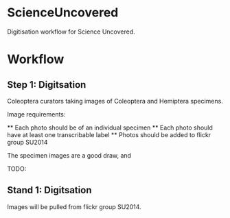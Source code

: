 ScienceUncovered
================

Digitisation workflow for Science Uncovered.


Workflow
========




Step 1: Digitsation
-------------------

Coleoptera curators taking images of Coleoptera and Hemiptera specimens.

Image requirements:

  ** Each photo should be of an individual specimen
  ** Each photo should have at least one transcribable label
  ** Photos should be added to flickr group SU2014
  

  

The specimen images are a good draw, and 
  
  
  
TODO: 



Stand 1: Digitsation
--------------------


Images will be pulled from flickr group SU2014.



